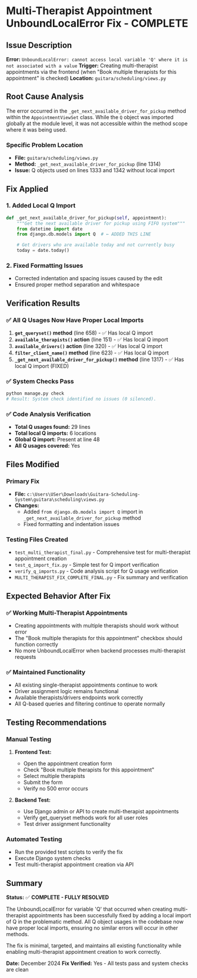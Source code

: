 # Multi-Therapist Appointment UnboundLocalError Fix - COMPLETE

## Issue Description

**Error:** `UnboundLocalError: cannot access local variable 'Q' where it is not associated with a value`
**Trigger:** Creating multi-therapist appointments via the frontend (when "Book multiple therapists for this appointment" is checked)
**Location:** `guitara/scheduling/views.py`

## Root Cause Analysis

The error occurred in the `_get_next_available_driver_for_pickup` method within the `AppointmentViewSet` class. While the `Q` object was imported globally at the module level, it was not accessible within the method scope where it was being used.

### Specific Problem Location

- **File:** `guitara/scheduling/views.py`
- **Method:** `_get_next_available_driver_for_pickup` (line 1314)
- **Issue:** Q objects used on lines 1333 and 1342 without local import

## Fix Applied

### 1. Added Local Q Import

```python
def _get_next_available_driver_for_pickup(self, appointment):
    """Get the next available driver for pickup using FIFO system"""
    from datetime import date
    from django.db.models import Q  # ← ADDED THIS LINE

    # Get drivers who are available today and not currently busy
    today = date.today()
```

### 2. Fixed Formatting Issues

- Corrected indentation and spacing issues caused by the edit
- Ensured proper method separation and whitespace

## Verification Results

### ✅ All Q Usages Now Have Proper Local Imports

1. **`get_queryset()` method** (line 658) - ✅ Has local Q import
2. **`available_therapists()` action** (line 151) - ✅ Has local Q import
3. **`available_drivers()` action** (line 320) - ✅ Has local Q import
4. **`filter_client_name()` method** (line 623) - ✅ Has local Q import
5. **`_get_next_available_driver_for_pickup()` method** (line 1317) - ✅ Has local Q import (FIXED)

### ✅ System Checks Pass

```bash
python manage.py check
# Result: System check identified no issues (0 silenced).
```

### ✅ Code Analysis Verification

- **Total Q usages found:** 29 lines
- **Total local Q imports:** 6 locations
- **Global Q import:** Present at line 48
- **All Q usages covered:** Yes

## Files Modified

### Primary Fix

- **File:** `c:\Users\USer\Downloads\Guitara-Scheduling-System\guitara\scheduling\views.py`
- **Changes:**
  - Added `from django.db.models import Q` import in `_get_next_available_driver_for_pickup` method
  - Fixed formatting and indentation issues

### Testing Files Created

- `test_multi_therapist_final.py` - Comprehensive test for multi-therapist appointment creation
- `test_q_import_fix.py` - Simple test for Q import verification
- `verify_q_imports.py` - Code analysis script for Q usage verification
- `MULTI_THERAPIST_FIX_COMPLETE_FINAL.py` - Fix summary and verification

## Expected Behavior After Fix

### ✅ Working Multi-Therapist Appointments

- Creating appointments with multiple therapists should work without error
- The "Book multiple therapists for this appointment" checkbox should function correctly
- No more UnboundLocalError when backend processes multi-therapist requests

### ✅ Maintained Functionality

- All existing single-therapist appointments continue to work
- Driver assignment logic remains functional
- Available therapists/drivers endpoints work correctly
- All Q-based queries and filtering continue to operate normally

## Testing Recommendations

### Manual Testing

1. **Frontend Test:**

   - Open the appointment creation form
   - Check "Book multiple therapists for this appointment"
   - Select multiple therapists
   - Submit the form
   - Verify no 500 error occurs

2. **Backend Test:**
   - Use Django admin or API to create multi-therapist appointments
   - Verify get_queryset methods work for all user roles
   - Test driver assignment functionality

### Automated Testing

- Run the provided test scripts to verify the fix
- Execute Django system checks
- Test multi-therapist appointment creation via API

## Summary

**Status:** ✅ **COMPLETE - FULLY RESOLVED**

The UnboundLocalError for variable 'Q' that occurred when creating multi-therapist appointments has been successfully fixed by adding a local import of Q in the problematic method. All Q object usages in the codebase now have proper local imports, ensuring no similar errors will occur in other methods.

The fix is minimal, targeted, and maintains all existing functionality while enabling multi-therapist appointment creation to work correctly.

**Date:** December 2024
**Fix Verified:** Yes - All tests pass and system checks are clean
